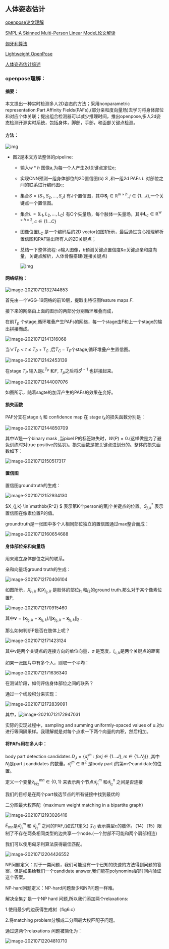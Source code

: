 ## 人体姿态估计

[openpose论文理解](https://blog.csdn.net/wwwhp/article/details/88782851)

[SMPL:A Skinned Multi-Person Linear ModeL论文解读](https://blog.csdn.net/JerryZhang__/article/details/103478265)

[匈牙利算法](https://zhuanlan.zhihu.com/p/96229700)

[Lightweight OpenPose](https://arxiv.org/pdf/1811.12004.pdf)

[人体姿态估计综述](https://zhuanlan.zhihu.com/p/331564848)

### openpose理解：

#### 摘要：

本文提出一种实时检测多人2D姿态的方法；采用nonparametric representation:Part Affinity Fields(PAFs),(部分亲和度向量场)去学习将身体部位和对应个体关联；提出组合检测器可以减少推理时间，推出openpose,多人2d姿态检测开源实时系统，包括身体，脚部，手部，和面部关键点检测。

#### 方法：

![img](https://xy-cloud-images.oss-cn-shanghai.aliyuncs.com/img/20190324213405310.png)

- 图2是本文方法整体的pipeline:

  - 输入$w*h$ 图像a,为每一个人产生2d关键点定位e;

  - 实现CNN预测一组身体部位的2D置信图(b) $S$ ,和一组2d PAFs $L$ 对部位之间的联系进行编码图c;

  - 集合$S=(S_1,S_2,...,S_J)$ 有J个置信图，其中$\mathbf{S}_{j} \in \mathbb{R}^{w \times h}, j \in\{1 \ldots J\}$,一个关键点一个置信图。

  - 集合$L=(L_1,L_2,...,L_C)$ 有C个矢量场，每个肢体一矢量场，其中$\mathbf{L}_{c} \in \mathbb{R}^{w \times h \times 2}, c \in\{1 \ldots C\}$ 

  - 图像位置$L_C$ 是一个编码后的2D vector如图1所示，最后通过贪心推理解析置信图和PAF输出所有人的2D关键点；

  - 总结一下整体流程: a输入图像，b预测关键点置信度&c关键点亲和度向量，关键点解析，人体骨骼搭建(连接关键点)

    ![img](https://xy-cloud-images.oss-cn-shanghai.aliyuncs.com/img/20190324213432453.png)

#### 网络结构：



![image-20210712132744853](https://xy-cloud-images.oss-cn-shanghai.aliyuncs.com/img/image-20210712132744853.png)

首先由一个VGG-19网络的前10层，提取出特征图feature maps $F$.

接下来的网络由上面的图示的两部分分别循环堆叠而成，

在前$T_p$ 个stage,循环堆叠产生PAFs的网络，每一个stage由F和上一个stage的输出拼接而成。

![image-20210712141316068](https://xy-cloud-images.oss-cn-shanghai.aliyuncs.com/img/image-20210712141316068.png)

当$\forall T_P <t\leq T_P + T_C$ ,后$T_C-T_P$个stage,循环堆叠产生置信图。

![image-20210712142453139](https://xy-cloud-images.oss-cn-shanghai.aliyuncs.com/img/image-20210712142453139.png)

在stage $T_P$ 输入是$L^{T_P}$ 和$F$, $T_p$之后将$S^{t-1}$ 也拼接起来。

![image-20210712144007076](https://xy-cloud-images.oss-cn-shanghai.aliyuncs.com/img/image-20210712144007076.png)

如图所示，随着sagte的加深产生的PAFs的效果在变好。

#### 损失函数

PAF分支在stage $t_i$ 和 confidence map 在 stage $t_k$的损失函数分别是：

![image-20210712144850709](https://xy-cloud-images.oss-cn-shanghai.aliyuncs.com/img/image-20210712144850709.png)

其中$W$是一个binary mask ,当pixel P的标签缺失时，$W(P)=0$.(这样做是为了避免训练时对true positive的惩罚)。损失函数是按关键点进划分的。整体的损失函数如下：

![image-20210712150517317](https://xy-cloud-images.oss-cn-shanghai.aliyuncs.com/img/image-20210712150517317.png)

#### 置信图

置信图groundtruth的生成：

![image-20210712152934130](https://xy-cloud-images.oss-cn-shanghai.aliyuncs.com/img/image-20210712152934130.png)

$X_{j,k} \in \mathbb{R^2} $ 表示第K个person的第j个关键点的位置。$S_{j,k} ^{*}$ 表示置信图在像素位置P的值。

groundtruth是一张图中多个人相同部位独立的置信图通过max整合而成：

![image-20210712160654688](https://xy-cloud-images.oss-cn-shanghai.aliyuncs.com/img/image-20210712160654688.png)

#### 身体部位亲和向量场

用来建立身体部位之间的联系。

亲和向量场ground truth的生成：

![image-20210712170406104](https://xy-cloud-images.oss-cn-shanghai.aliyuncs.com/img/image-20210712170406104.png)

如图所示，$X_{j_1,k}$ 和$X_{j_2,k}$ 是肢体的部位$j_1$ 和$j_2$的ground truth.那么对于某个像素位置P,

![image-20210712170915460](https://xy-cloud-images.oss-cn-shanghai.aliyuncs.com/img/image-20210712170915460.png)

其中$\mathbf{v}=\left(\mathbf{x}_{j_{2}, k}-\mathbf{x}_{j_{1}, k}\right) /\left\|\mathbf{x}_{j_{2}, k}-\mathbf{x}_{j_{1}, k}\right\|_{2}$ .

那么如何判断P是否在肢体上呢？

![image-20210712171423124](https://xy-cloud-images.oss-cn-shanghai.aliyuncs.com/img/image-20210712171423124.png)

其中v是两个关键点的连接方向的单位向量，$\sigma$ 是宽度。$l_{c,k}$是两个关键点的距离

如果一张图片中有多个人，则取一个平均：

![image-20210712171636340](https://xy-cloud-images.oss-cn-shanghai.aliyuncs.com/img/image-20210712171636340.png)

在测试阶段，如何评估身体部位之间的联系？

通过一个线段积分来实现：

![image-20210712172839091](https://xy-cloud-images.oss-cn-shanghai.aliyuncs.com/img/image-20210712172839091.png)

其中，![image-20210712172947031](https://xy-cloud-images.oss-cn-shanghai.aliyuncs.com/img/image-20210712172947031.png)

实际的实现过程中，sampling and summing uniformly-spaced values of u.对u进行等间隔采样。我理解就是对每个点求一下两个向量的内积，然后相加。

#### 将PAFs用在多人中：

body part detection candidates $D_J=\{d_j^m: for j \in\{1 ... J\}, m\in\{1 .. N_j\}\}$ ,其中 $N_j$是part j candidates 的数量。$d_j^m\in\mathbb{R^2}$  是body part j的第m个candidate的位置。

定义一个变量$z_{j_1j_2}^{mn}\in\{0,1\}$ 来表示两个节点$d_{j_1}^m$ 和$d_{j_2}^n$ 之间是否连接 

我们的目标是在两个part候选节点的所有链接中找到最优的



二分图最大权匹配（maximum weight matching in a bipartite graph）

![image-20210712193026416](https://xy-cloud-images.oss-cn-shanghai.aliyuncs.com/img/image-20210712193026416.png)

$E_{mn}$是$d_{j_1}^m$ 和 $d_{j_2}^n$ 之间的PAF,(如式11定义) $\mathcal{Z}_C$ 表示类型c的肢体。（14）（15）限制了不存在两条相同类型的边共享一个node.(一个肘部不可能和两个肩部相连)

我们可以使用匈牙利算法获得最佳匹配。

![image-20210712204426552](https://xy-cloud-images.oss-cn-shanghai.aliyuncs.com/img/image-20210712204426552.png)

NP问题定义：对于一类问题，我们可能没有一个已知的快速的方法得到问题的答案，但是如果给我们一个candidate answer,我们能在polynominal的时间内验证这个答案。

NP-hard问题定义：NP-hard问题至少和NP问题一样难。

解决全集$\mathcal{Z}$ 是一个NP hard 问题,所以我们添加两个relaxations:

1.使用最少的边获得生成树（fig6.c）

2.将matching problem分解成二分图最大权匹配子问题。

通过这两个relaxations 问题被简化为：

![image-20210712204810710](https://xy-cloud-images.oss-cn-shanghai.aliyuncs.com/img/image-20210712204810710.png)

